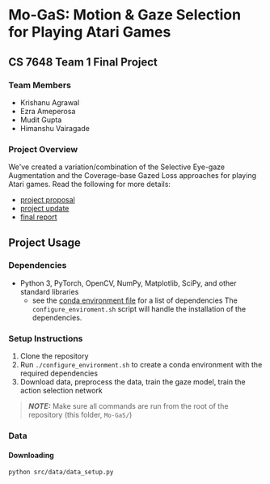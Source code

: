 # Mo-GaS: Motion & Gaze Selection for Playing Atari Games
## CS 7648 Team 1 Final Project
### Team Members
* Krishanu Agrawal
* Ezra Ameperosa
* Mudit Gupta
* Himanshu Vairagade

### Project Overview
We've created a variation/combination of the Selective Eye-gaze Augmentation and the Coverage-base Gazed Loss approaches for playing Atari games. Read the following for more details:
* [project proposal](../CS7648-Team1-Proposal-Gaze-and-Motion-Prioritization.pdf)
* [project update](../CS7648-Team1-Project_Update-Motion-and-Gaze-Selection.pdf)
* [final report](../CS7648-Team1-Final_Report-Motion-and-Gaze-Selection.pdf)

## Project Usage
### Dependencies
* Python 3, PyTorch, OpenCV, NumPy, Matplotlib, SciPy, and other standard libraries
  * see the [conda environment file](./Mo-GaS.yml) for a list of dependencies
The `configure_enviroment.sh` script will handle the installation of the dependencies.

### Setup Instructions
1. Clone the repository
2. Run `./configure_environment.sh` to create a conda environment with the required dependencies
3. Download data, preprocess the data, train the gaze model, train the action selection network

> **_NOTE:_** Make sure all commands are run from the root of the repository (this folder, `Mo-GaS/`)

### Data
#### Downloading
```bash
python src/data/data_setup.py
```
